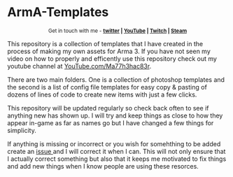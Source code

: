 # ArmA-Templates
<p align="center"><sup>Get in touch with me - <strong><a href="https://www.twitter.com/Ma77h3hac83r">twitter</a> | <a href="https://www.youtube.com/Ma77h3hac83r">YouTube</a> | <a href="https://twitch.tv/Ma77h3hac83r">Twitch</a> | <a href="http://steamcommunity.com/id/ma77h3hac83r">Steam</a></strong></sup></p>

This repository is a collection of templates that I have created in the process of making my own assets for Arma 3. If you have not seen my video on how to properly and efficently use this repository check out my youtube channel at [YouTube.com/Ma77h3hac83r](http://youtube.com/ma77h3hac83r).

There are two main folders. One is a collection of photoshop templates and the second is a list of config file templates for easy copy & pasting of dozens of lines of code to create new items with just a few clicks.

This repository will be updated regularly so check back often to see if anything new has shown up. I will try and keep things as close to how they appear in-game as far as names go but I have changed a few things for simplicity.

If anything is missing or incorrect or you wish for somehthing to be added create an [issue ](https://github.com/Ma77h3hac83r/ArmA-Templates/issues) and I will correct it when I can. This will not only ensure that I actually correct something but also that it keeps me motivated to fix things and add new things when I know people are using these resorces.
